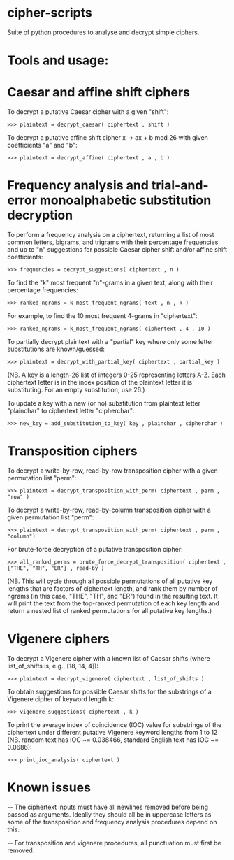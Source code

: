 # cipher-scripts
Suite of python procedures to analyse and decrypt simple ciphers.


# Tools and usage:

# Caesar and affine shift ciphers

To decrypt a putative Caesar cipher with a given "shift":

`>>> plaintext = decrypt_caesar( ciphertext , shift )`

To decrypt a putative affine shift cipher x -> ax + b mod 26 with given coefficients "a" and "b":

`>>> plaintext = decrypt_affine( ciphertext , a , b )`

# Frequency analysis and trial-and-error monoalphabetic substitution decryption

To perform a frequency analysis on a ciphertext, returning a list of most common letters, bigrams, and trigrams with their percentage frequencies and up to "n" suggestions for possible Caesar cipher shift and/or affine shift coefficients:

`>>> frequencies = decrypt_suggestions( ciphertext , n )`

To find the "k" most frequent "n"-grams in a given text, along with their percentage frequencies:

`>>> ranked_ngrams = k_most_frequent_ngrams( text , n , k )`

For example, to find the 10 most frequent 4-grams in "ciphertext":

`>>> ranked_ngrams = k_most_frequent_ngrams( ciphertext , 4 , 10 )`

To partially decrypt plaintext with a "partial" key where only some letter substitutions are known/guessed:

`>>> plaintext = decrypt_with_partial_key( ciphertext , partial_key )`

(NB. A key is a length-26 list of integers 0-25 representing letters A-Z. Each ciphertext letter is in the index position of the plaintext letter it is substituting. For an empty substitution, use 26.)

To update a key with a new (or no) substitution from plaintext letter "plainchar" to ciphertext letter "cipherchar":

`>>> new_key = add_substitution_to_key( key , plainchar , cipherchar )`

# Transposition ciphers

To decrypt a write-by-row, read-by-row transposition cipher with a given permutation list "perm":

`>>> plaintext = decrypt_transposition_with_perm( ciphertext , perm , "row" )`

To decrypt a write-by-row, read-by-column transposition cipher with a given permutation list "perm":

`>>> plaintext = decrypt_transposition_with_perm( ciphertext , perm , "column")`

For brute-force decryption of a putative transposition cipher:

`>>> all_ranked_perms = brute_force_decrypt_transposition( ciphertext , ["THE", "TH", "ER"] , read-by )`

(NB. This will cycle through all possible permutations of all putative key lengths that are factors of ciphertext length, and rank them by number of ngrams (in this case, "THE", "TH", and "ER") found in the resulting text. It will print the text from the top-ranked permutation of each key length and return a nested list of ranked permutations for all putative key lengths.)

# Vigenere ciphers

To decrypt a Vigenere cipher with a known list of Caesar shifts (where list_of_shifts is, e.g., [18, 14, 4]):

`>>> plaintext = decrypt_vigenere( ciphertext , list_of_shifts )`

To obtain suggestions for possible Caesar shifts for the substrings of a Vigenere cipher of keyword length k:

`>>> vigenere_suggestions( ciphertext , k )`

To print the average index of coincidence (IOC) value for substrings of the ciphertext under different putative Vigenere keyword lengths from 1 to 12 (NB. random text has IOC ~= 0.038466, standard English text has IOC ~= 0.0686):

`>>> print_ioc_analysis( ciphertext )`

# Known issues

-- The ciphertext inputs must have all newlines removed before being passed as arguments. Ideally they should all be in uppercase letters as some of the transposition and frequency analysis procedures depend on this.

-- For transposition and vigenere procedures, all punctuation must first be removed.

